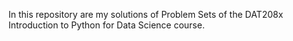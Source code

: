 In this repository are my solutions of Problem Sets of the DAT208x Introduction to Python for Data Science course.
